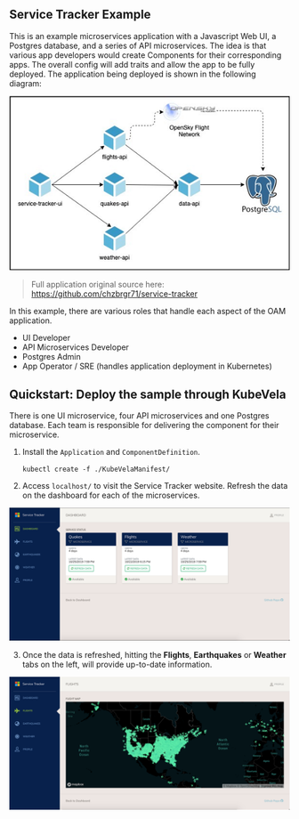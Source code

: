 ## Service Tracker Example

This is an example microservices application with a Javascript Web UI, a
Postgres database, and a series of API microservices. 
The idea is that various app developers would create Components for their
corresponding apps. 
The overall config will add traits and allow the app to be fully deployed. 
The application being deployed is shown in the following diagram:

![Application architecture diagram](./assets/service-tracker-diagram.jpg)

> Full application original source here:
> https://github.com/chzbrgr71/service-tracker

In this example, there are various roles that handle each aspect of the OAM
application.

* UI Developer
* API Microservices Developer
* Postgres Admin
* App Operator / SRE (handles application deployment in Kubernetes)

## Quickstart: Deploy the sample through KubeVela

There is one UI microservice, four API microservices and one Postgres database.
Each team is responsible for delivering the component for their microservice.

1. Install the `Application` and `ComponentDefinition`.

    ```
    kubectl create -f ./KubeVelaManifest/
    ```
2. Access `localhost/` to visit the Service Tracker website. 
   Refresh the data on the dashboard for each of the microservices.

![Dashboard picture](./assets/dashboard.png)

3. Once the data is refreshed, hitting the **Flights**, **Earthquakes** or
   **Weather** tabs on the left, will provide up-to-date information.

![flights picture](./assets/flights.png)
